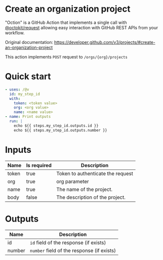 # Create an organization project

"Oction" is a GitHub Action that implements a single call with 
[@octokit/request](https://www.npmjs.com/package/@octokit/request)
allowing easy interaction with GitHub REST APIs from your workflow.

Original documentation: https://developer.github.com/v3/projects/#create-an-organization-project

This action implements `POST` request to `/orgs/{org}/projects`


# Quick start

```yaml
- uses: /@v
  id: my_step_id
  with:
    token: <token value>
    org: <org value>
    name: <name value>
- name: Print outputs
  run: |
    echo ${{ steps.my_step_id.outputs.id }}
    echo ${{ steps.my_step_id.outputs.number }}
```


# Inputs

| Name | Is required | Description |
|---|---|---|
|token|true|Token to authenticate the request
|org|true|org parameter
|name|true|The name of the project.
|body|false|The description of the project.

# Outputs

| Name | Description |
|---|---|
|id|`id` field of the response (if exists)|
|number|`number` field of the response (if exists)|

